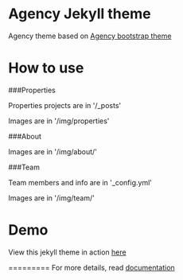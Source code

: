 Agency Jekyll theme
====================

Agency theme based on [Agency bootstrap theme ](https://startbootstrap.com/template-overviews/agency/)

# How to use

###Properties 

Properties projects are in '/_posts'

Images are in '/img/properties'

###About

Images are in '/img/about/'

###Team

Team members and info are in '_config.yml'

Images are in '/img/team/'


# Demo

View this jekyll theme in action [here](https://y7kim.github.io/agency-jekyll-theme)

=========
For more details, read [documentation](http://jekyllrb.com/)
